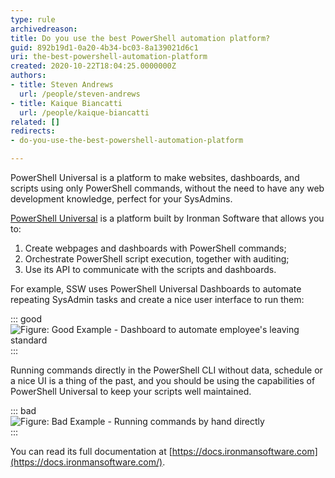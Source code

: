 ```yaml
---
type: rule
archivedreason: 
title: Do you use the best PowerShell automation platform?
guid: 892b19d1-0a20-4b34-bc03-8a139021d6c1
uri: the-best-powershell-automation-platform
created: 2020-10-22T18:04:25.0000000Z
authors:
- title: Steven Andrews
  url: /people/steven-andrews
- title: Kaique Biancatti
  url: /people/kaique-biancatti
related: []
redirects:
- do-you-use-the-best-powershell-automation-platform

---
```


PowerShell Universal is a platform to make websites, dashboards, and scripts using only PowerShell commands, without the need to have any web development knowledge, perfect for your SysAdmins.

[PowerShell Universal](https://ironmansoftware.com/powershell-universal/) is a platform built by Ironman Software that allows you to:

1. Create webpages and dashboards with PowerShell commands;
2. Orchestrate PowerShell script execution, together with auditing;
3. Use its API to communicate with the scripts and dashboards.


<!--endintro-->

For example, SSW uses PowerShell Universal Dashboards to automate repeating SysAdmin tasks and create a nice user interface to run them:


::: good  
![Figure: Good Example - Dashboard to automate employee's leaving standard](automated-standard.png)  
:::

Running commands directly in the PowerShell CLI without data, schedule or a nice UI is a thing of the past, and you should be using the capabilities of PowerShell Universal to keep your scripts well maintained.


::: bad  
![Figure: Bad Example - Running commands by hand directly](running-commands-hand.png)  
:::

You can read its full documentation at [https://docs.ironmansoftware.com](https://docs.ironmansoftware.com/).
